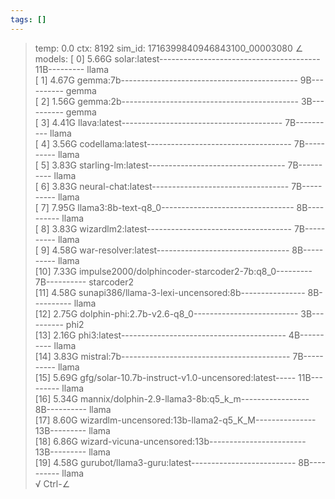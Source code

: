 ```yaml
---
tags: []
---
```

> temp: 0.0 ctx: 8192 sim_id: 1716399840946843100_00003080
∠ models:
 [ 0] 5.66G solar:latest---------------------------------------- 11B--------- llama       
 [ 1] 4.67G gemma:7b-------------------------------------------- 9B---------- gemma       
 [ 2] 1.56G gemma:2b-------------------------------------------- 3B---------- gemma       
 [ 3] 4.41G llava:latest---------------------------------------- 7B---------- llama       
 [ 4] 3.56G codellama:latest------------------------------------ 7B---------- llama       
 [ 5] 3.83G starling-lm:latest---------------------------------- 7B---------- llama       
 [ 6] 3.83G neural-chat:latest---------------------------------- 7B---------- llama       
 [ 7] 7.95G llama3:8b-text-q8_0--------------------------------- 8B---------- llama       
 [ 8] 3.83G wizardlm2:latest------------------------------------ 7B---------- llama       
 [ 9] 4.58G war-resolver:latest--------------------------------- 8B---------- llama       
 [10] 7.33G impulse2000/dolphincoder-starcoder2-7b:q8_0--------- 7B---------- starcoder2  
 [11] 4.58G sunapi386/llama-3-lexi-uncensored:8b---------------- 8B---------- llama       
 [12] 2.75G dolphin-phi:2.7b-v2.6-q8_0-------------------------- 3B---------- phi2        
 [13] 2.16G phi3:latest----------------------------------------- 4B---------- llama       
 [14] 3.83G mistral:7b------------------------------------------ 7B---------- llama       
 [15] 5.69G gfg/solar-10.7b-instruct-v1.0-uncensored:latest----- 11B--------- llama       
 [16] 5.34G mannix/dolphin-2.9-llama3-8b:q5_k_m----------------- 8B---------- llama       
 [17] 8.60G wizardlm-uncensored:13b-llama2-q5_K_M--------------- 13B--------- llama       
 [18] 6.86G wizard-vicuna-uncensored:13b------------------------ 13B--------- llama       
 [19] 4.58G gurubot/llama3-guru:latest-------------------------- 8B---------- llama       
√ Ctrl-∠

